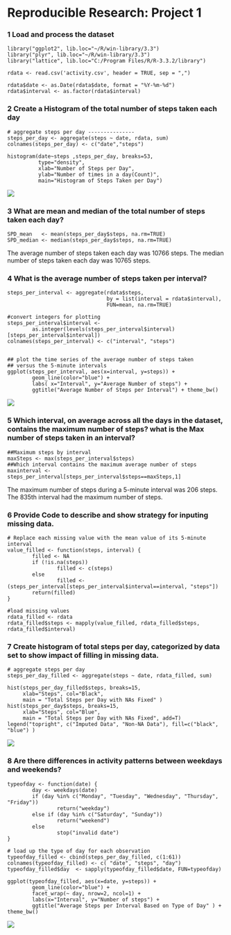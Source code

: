Reproducible Research: Project 1
================================

### 1 Load and process the dataset

    library("ggplot2", lib.loc="~/R/win-library/3.3")
    library("plyr", lib.loc="~/R/win-library/3.3")
    library("lattice", lib.loc="C:/Program Files/R/R-3.3.2/library")
     
    rdata <- read.csv('activity.csv', header = TRUE, sep = ",")
     
    rdata$date <- as.Date(rdata$date, format = "%Y-%m-%d")
    rdata$interval <- as.factor(rdata$interval)

### 2 Create a Histogram of the total number of steps taken each day

    # aggregate steps per day ---------------
    steps_per_day <- aggregate(steps ~ date, rdata, sum)
    colnames(steps_per_day) <- c("date","steps")
     
    histogram(date~steps ,steps_per_day, breaks=53,
              type="density",
              xlab="Number of Steps per Day",
              ylab="Number of times in a day(Count)",
              main="Histogram of Steps Taken per Day")

![](PA1_template_files/figure-markdown_strict/plot1-1.png)

### 3 What are mean and median of the total number of steps taken each day?

    SPD_mean   <- mean(steps_per_day$steps, na.rm=TRUE)
    SPD_median <- median(steps_per_day$steps, na.rm=TRUE)

The average number of steps taken each day was 10766 steps. The median
number of steps taken each day was 10765 steps.

### 4 What is the average number of steps taken per interval?

    steps_per_interval <- aggregate(rdata$steps,
                                    by = list(interval = rdata$interval),
                                    FUN=mean, na.rm=TRUE)
     
    #convert integers for plotting
    steps_per_interval$interval <-
            as.integer(levels(steps_per_interval$interval)[steps_per_interval$interval])
    colnames(steps_per_interval) <- c("interval", "steps")
     
     
    ## plot the time series of the average number of steps taken
    ## versus the 5-minute intervals
    ggplot(steps_per_interval, aes(x=interval, y=steps)) +  
            geom_line(color="blue") + 
            labs( x="Interval", y="Average Number of steps") + 
            ggtitle("Average Number of Steps per Interval") + theme_bw()

![](PA1_template_files/figure-markdown_strict/plot2-1.png)

### 5 Which interval, on average across all the days in the dataset, contains the maximum number of steps? what is the Max number of steps taken in an interval?

    ##Maximum steps by interval
    maxSteps <- max(steps_per_interval$steps)
    ##Which interval contains the maximum average number of steps
    maxinterval <- steps_per_interval[steps_per_interval$steps==maxSteps,1]

The maximum number of steps during a 5-minute interval was 206 steps.
The 835th interval had the maximum number of steps.

### 6 Provide Code to describe and show strategy for inputing missing data.

    # Replace each missing value with the mean value of its 5-minute interval
    value_filled <- function(steps, interval) {
            filled <- NA
            if (!is.na(steps))
                    filled <- c(steps)
            else
                    filled <- (steps_per_interval[steps_per_interval$interval==interval, "steps"])
            return(filled)
    }
     
    #load missing values
    rdata_filled <- rdata
    rdata_filled$steps <- mapply(value_filled, rdata_filled$steps, rdata_filled$interval)

### 7 Create histogram of total steps per day, categorized by data set to show impact of filling in missing data.

    # aggregate steps per day
    steps_per_day_filled <- aggregate(steps ~ date, rdata_filled, sum)
     
    hist(steps_per_day_filled$steps, breaks=15,
         xlab="Steps", col="Black",
         main = "Total Steps per Day with NAs Fixed" )
    hist(steps_per_day$steps, breaks=15,
         xlab="Steps", col="Blue",
         main = "Total Steps per Day with NAs Fixed", add=T)
    legend("topright", c("Imputed Data", "Non-NA Data"), fill=c("black", "blue") )

![](PA1_template_files/figure-markdown_strict/plot3-1.png)

### 8 Are there differences in activity patterns between weekdays and weekends?

    typeofday <- function(date) {
            day <- weekdays(date)
            if (day %in% c("Monday", "Tuesday", "Wednesday", "Thursday", "Friday"))
                    return("weekday")
            else if (day %in% c("Saturday", "Sunday"))
                    return("weekend")
            else
                    stop("invalid date")
    }
     
    # load up the type of day for each observation
    typeofday_filled <- cbind(steps_per_day_filled, c(1:61))
    colnames(typeofday_filled) <- c( "date", "steps", "day")
    typeofday_filled$day  <- sapply(typeofday_filled$date, FUN=typeofday)
     
    ggplot(typeofday_filled, aes(x=date, y=steps)) +
            geom_line(color="blue") +
            facet_wrap(~ day, nrow=2, ncol=1) +
            labs(x="Interval", y="Number of steps") +
            ggtitle("Average Steps per Interval Based on Type of Day" ) + theme_bw()

![](PA1_template_files/figure-markdown_strict/plot4-1.png)
